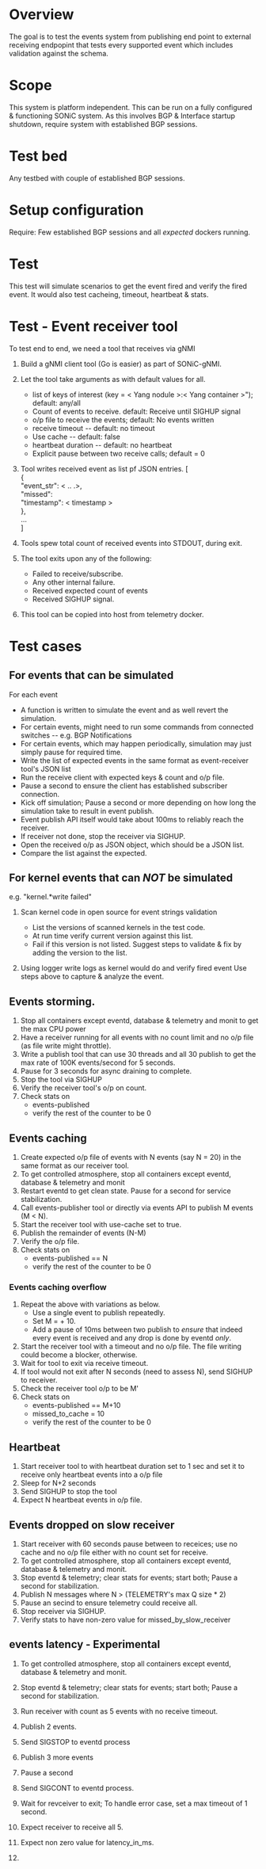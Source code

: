 # Overview
The goal is to test the events system from publishing end point to external receiving endpopint that tests every supported event which includes validation against the schema.

# Scope
This system is platform independent. This can be run on a fully configured & functioning SONiC system. As this involves BGP & Interface startup shutdown, require system with established BGP sessions.

# Test bed
Any testbed with couple of established BGP sessions.

# Setup configuration
Require: Few established BGP sessions and all *expected* dockers running.

# Test
This test will simulate scenarios to get the event fired and verify the fired event. It would also test cacheing, timeout, heartbeat & stats.

# Test - Event receiver tool
To test end to end, we need a tool that receives via gNMI

1) Build a gNMI client tool (Go is easier) as part of SONiC-gNMI.
2) Let the tool take arguments as with default values for all.
   * list of keys of interest (key = < Yang nodule >:< Yang container >"); default: any/all
   * Count of events to receive. default: Receive until SIGHUP signal
   * o/p file to receive the events; default: No events written
   * receive timeout -- default: no timeout
   * Use cache -- default: false
   * heartbeat duration -- default: no heartbeat
   * Explicit pause between two receive calls; default = 0
  
3) Tool writes received event as list pf JSON entries.
   [</br>
      {</br>
         "event_str": < .. .>,</br>
         "missed": <cnt></br>
         "timestamp": < timestamp ></br>
      },</br>
      ...</br>
   ]</br>
4) Tools spew total count of received events into STDOUT, during exit.
 
5) The tool exits upon any of the following:
   * Failed to receive/subscribe.
   * Any other internal failure.
   * Received expected count of events
   * Received SIGHUP signal.
  
5) This tool can be copied into host from telemetry docker.

# Test cases
## For events that can be simulated
For each event</br>
   * A function is written to simulate the event and as well revert the simulation.
   * For certain events, might need to run some commands from connected switches -- e.g. BGP Notifications
   * For certain events, which may happen periodically, simulation may just simply pause for required time.
   * Write the list of expected events in the same format as event-receiver tool's JSON list
   * Run the receive client with expected keys & count and o/p file.
   * Pause a second to ensure the client has established subscriber connection.
   * Kick off simulation; Pause a second or more depending on how long the simulation take to result in event publish. 
   * Event publish API itself would take about 100ms to reliably reach the receiver.
   * If receiver not done, stop the receiver via SIGHUP.
   * Open the received o/p as JSON object, which should be a JSON list.
   * Compare the list against the expected.
  
## For kernel events that can *NOT* be simulated
   e.g. "kernel.*write failed" 
1) Scan kernel code in open source for event strings validation
    * List the versions of scanned kernels in the test code.
    * At run time verify current version against this list.
    * Fail if this version is not listed. Suggest steps to validate & fix by adding the version to the list.
  
2) Using logger write logs as kernel would do and verify fired event
   Use steps above to capture & analyze the event.
  
## Events storming.
1) Stop all containers except eventd, database & telemetry and monit to get the max CPU power
2) Have a receiver running for all events with no count limit and no o/p file (as file write might throttle).
3) Write a publish tool that can use 30 threads and all 30 publish to get the max rate of 100K events/second for 5 seconds.
4) Pause for 3 seconds for async draining to complete.
5) Stop the tool via SIGHUP
6) Verify the receiver tool's o/p on count.
7) Check stats on  
   * events-published
   * verify the rest of the counter to be 0
  
## Events caching
1) Create expected o/p file of events with N events (say N = 20) in the same format as our receiver tool.
2) To get controlled atmosphere, stop all containers except eventd, database & telemetry and monit 
3) Restart eventd to get clean state. Pause for a second for service stabilization.
4) Call events-publisher tool or directly via events API to publish M events (M < N).
5) Start the receiver tool with use-cache set to true.
6) Publish the remainder of events (N-M)
7) Verify the o/p file.
8) Check stats on  
   * events-published == N
   * verify the rest of the counter to be 0                                                                                    

### Events caching overflow
1) Repeat the above with variations as below.
   * Use a single event to publish repeatedly.
   * Set M = <Max cache size> + 10.
   * Add a pause of 10ms between two publish to *ensure* that indeed every event is received and any drop is done by eventd *only*.
2) Start the receiver tool with a timeout and no o/p file. The file writing could become a blocker, otherwise.
4) Wait for tool to exit via receive timeout.
5) If tool would not exit after N seconds (need to assess N), send SIGHUP to receiver.
6) Check the receiver tool o/p to be M'
7) Check stats on  
   * events-published == M+10
   * missed_to_cache = 10
   * verify the rest of the counter to be 0
                                                                                 
## Heartbeat
1) Start receiver tool to with heartbeat duration set to 1 sec and set it to receive only heartbeat events into a o/p file
2) Sleep for N+2 seconds
3) Send SIGHUP to stop the tool
4) Expect N heartbeat events in o/p file.
  
## Events dropped on slow receiver
1) Start receiver with 60 seconds pause between to receices; use no cache and no o/p file either with no count set for receive. 
2) To get controlled atmosphere, stop all containers except eventd, database & telemetry and monit.
3) Stop eventd & telemetry; clear stats for events; start both; Pause a second for stabilization.
3) Publish N messages where N > (TELEMETRY's max Q size * 2)
4) Pause an secind to ensure telemetry could receive all.
5) Stop receiver via SIGHUP.
6) Verify stats to have non-zero value for missed_by_slow_receiver

  
## events latency  - Experimental
1) To get controlled atmosphere, stop all containers except eventd, database & telemetry and monit.
2) Stop eventd & telemetry; clear stats for events; start both; Pause a second for stabilization.
3) Run receiver with count as 5 events with no receive timeout.
3) Publish 2 events.
4) Send SIGSTOP to eventd process
5) Publish 3 more events
6) Pause a second
7) Send SIGCONT to eventd process.
8) Wait for revceiver to exit; To handle error case, set a max timeout of 1 second. 
9) Expect receiver to receive all 5.
10) Expect non zero value for latency_in_ms.
  
8) 
